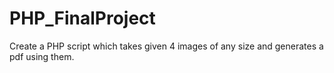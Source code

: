 # PHP_FinalProject
Create a PHP script which takes given 4 images of any size and generates a pdf using them.
